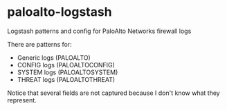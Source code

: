 paloalto-logstash
=================

Logstash patterns and config for PaloAlto Networks firewall logs 

There are patterns for:

  * Generic logs (PALOALTO)
  * CONFIG logs (PALOALTOCONFIG)
  * SYSTEM logs (PALOALTOSYSTEM)
  * THREAT logs (PALOALTOTHREAT)

Notice that several fields are not captured because I don't know what they
represent.
